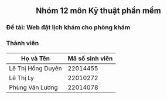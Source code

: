 <h2 align="center"><strong>Nhóm 12 môn Kỹ thuật phần mềm</strong></h2>

### Đề tài: Web đặt lịch khám cho phòng khám

### Thành viên

| Họ và Tên           | Mã số sinh viên |
|---------------------|-----------------|
| Lê Thị Hồng Duyên   | 22014455        |
| Lê Thị Ly           | 22010272        |
| Phùng Văn Lương     | 22014078        |
